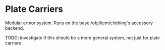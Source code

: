 # Plate Carriers

Modular armor system. Runs on the base /obj/item/clothing's accessory backend.

TODO: investigate if this should be a more general system, not just for plate carriers
